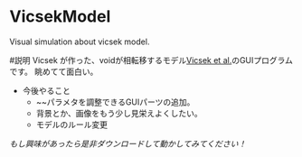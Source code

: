 # VicsekModel
Visual simulation about vicsek model.

#説明
Vicsek が作った、voidが相転移するモデル[Vicsek et al.][]のGUIプログラムです。
眺めてて面白い。

- 今後やること
	- ~~パラメタを調整できるGUIパーツの追加。
	- 背景とか、画像をもう少し見栄えよくしたい。
	- モデルのルール変更

*もし興味があったら是非ダウンロードして動かしてみてください！*

<!--以下リンク先とか-->

[Vicsek et al.]:http://journals.aps.org/prl/abstract/10.1103/PhysRevLett.75.1226 "Novel Type of Phase Transition in a System of Self-Driven Particles"
